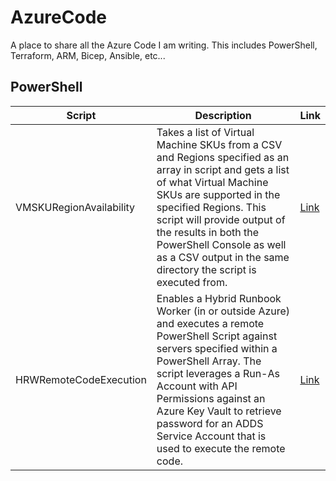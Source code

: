 # AzureCode
A place to share all the Azure Code I am writing. This includes PowerShell, Terraform, ARM, Bicep, Ansible, etc...

## PowerShell

| Script | Description | Link |
| --------------- | --------------- | --------------- |
| VMSKURegionAvailability | Takes a list of Virtual Machine SKUs from a CSV and Regions specified as an array in script and gets a list of what Virtual Machine SKUs are supported in the specified Regions.  This script will provide output of the results in both the PowerShell Console as well as a CSV output in the same directory the script is executed from. | [Link](https://github.com/ElanShudnow/AzurePS/tree/main/VMSKURegionAvailability) |
| HRWRemoteCodeExecution | Enables a Hybrid Runbook Worker (in or outside Azure) and executes a remote PowerShell Script against servers specified within a PowerShell Array.  The script leverages a Run-As Account with API Permissions against an Azure Key Vault to retrieve password for an ADDS Service Account that is used to execute the remote code. | [Link](https://github.com/ElanShudnow/AzurePS/tree/main/HRWRemoteCodeExecution) |
